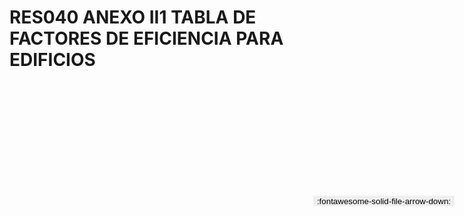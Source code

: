 
# RES040 ANEXO II1 TABLA DE FACTORES DE EFICIENCIA PARA EDIFICIOS

<a href='../RES040 ANEXO II1 TABLA DE FACTORES DE EFICIENCIA PARA EDIFICIOS.pdf' download>
<button class='md-button -primary' 
id='download-btn' style="position: fixed; top: 10%; right: 20px; 
        transform: translateY(-50%); z-index: 1000;  border: none; ">
:fontawesome-solid-file-arrow-down: 
</button>
</a>

<div 
    id='../RES040 ANEXO II1 TABLA DE FACTORES DE EFICIENCIA PARA EDIFICIOS.pdf' 
    data-pdf-url='../RES040 ANEXO II1 TABLA DE FACTORES DE EFICIENCIA PARA EDIFICIOS.pdf'
    style=' width: 100%; height: auto;overflow: auto;'>
</div>

